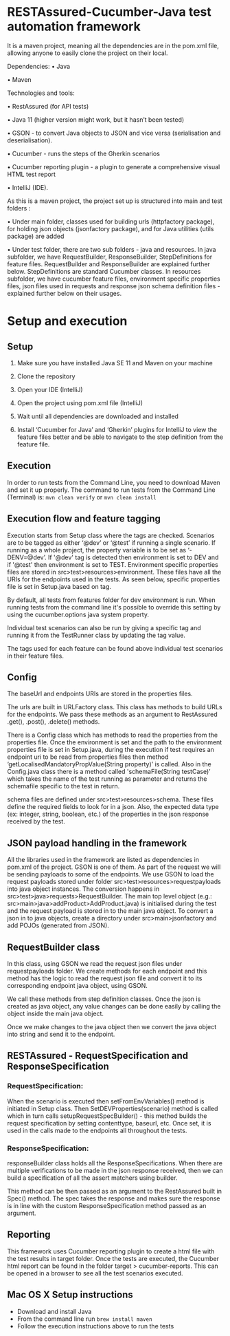 # RESTAssured-Cucumber-Java test automation framework

It is a maven project, meaning all the dependencies are in the pom.xml file, allowing anyone to easily clone the project on their local.

Dependencies:
•	Java

•	Maven

Technologies and tools:

•	RestAssured (for API tests)

•	Java 11 (higher version might work, but it hasn’t been tested)

•	GSON - to convert Java objects to JSON and vice versa (serialisation and deserialisation).

•	Cucumber - runs the steps of the Gherkin scenarios

•	Cucumber reporting plugin - a plugin to generate a comprehensive visual HTML test report

•	IntelliJ (IDE).

As this is a maven project, the project set up is structured into main and test folders :

•	Under main folder, classes used for building urls (httpfactory package), for holding json objects (jsonfactory package), and for Java utilities (utils package) are added 

•	Under test folder, there are two sub folders - java and resources. In java subfolder, we have RequestBuilder, ResponseBuilder, StepDefinitions for feature files. 
    RequestBuilder and ResponseBuilder are explained further below. StepDefinitions are standard Cucumber classes. In resources subfolder, we have cucumber feature 
    files, environment specific properties files, json files used in requests and response json schema definition files - explained further below on their usages.

# Setup and execution

## Setup

1.	Make sure you have installed Java SE 11 and Maven on your machine
	
2.	Clone the repository
	
3.	Open your IDE (IntelliJ)
	
4.	Open the project using pom.xml file (IntelliJ)
	
5.	Wait until all dependencies are downloaded and installed

6.	Install ‘Cucumber for Java’ and ‘Gherkin’ plugins for IntelliJ to view the feature files better and be able to navigate to the step definition from the feature file.

## Execution

In order to run tests from the Command Line, you need to download Maven and set it up properly. 
The command to run tests from the Command Line (Terminal) is: `mvn clean verify` or `mvn clean install`

## Execution flow and feature tagging

Execution starts from Setup class where the tags are checked. Scenarios are to be tagged as either ‘@dev’ or ‘@test’ if running a single scenario.
If running as a whole project, the property variable is to be set as ‘-DENV=@dev’. If '@dev' tag is detected then environment is set to DEV and 
if '@test' then environment is set to TEST.
Environment specific properties files are stored in src>test>resources>environment.
These files have all the URIs for the endpoints used in the tests. As seen below, specific properties file is set in Setup.java based on tag.

By default, all tests from features folder for dev environment is run. When running tests from the command line it's possible to override this setting by using the cucumber.options java system property.

Individual test scenarios can also be run by giving a specific tag and running it from the TestRunner class by updating the tag value.

The tags used for each feature can be found above individual test scenarios in their feature files.

## Config

The baseUrl and endpoints URIs are stored in the properties files.

The urls are built in URLFactory class. This class has methods to build URLs for the endpoints. We pass these methods as an argument to RestAssured .get(), .post(), .delete() methods.

There is a Config class which has methods to read the properties from the properties file. Once the environment is set and the path to the environment properties file is set in Setup.java, during the execution if test requires 
an endpoint uri to be read from properties files then method ‘getLocalisedMandatoryPropValue(String property)’ is called. Also in the Config.java class there is a method called 'schemaFile(String testCase)’ which takes 
the name of the test running as parameter and returns the schemafile specific to the test in return.

schema files are defined under src>test>resources>schema. These files define the required fields to look for in a json. Also, the  expected data type (ex: integer, string, boolean, etc.) of the properties in the json response received by the test.

## JSON payload handling in the framework

All the libraries used in the framework are listed as dependencies in pom.xml of the project. GSON is one of them.
As part of the request we will be sending payloads to some of the endpoints. We use GSON to load the request payloads stored under folder src>test>resources>requestpayloads into java object instances. The conversion happens in src>test>java>requests>RequestBuilder.
The main top level object (e.g.: src>main>java>addProduct>AddProduct.java) is initialised during the test and the request payload is stored in to the main java object.
To convert a json in to java objects, create a directory under src>main>jsonfactory and add POJOs (generated from JSON).


## RequestBuilder class
In this class, using GSON we read the request json files under requestpayloads folder. We create methods for each endpoint and this method has the logic to read the request json file and convert it to its corresponding endpoint java object, using GSON.

We call these methods from step definition classes. Once the json is created as java object, any value changes can be done easily by calling the object inside the main java object.

Once we make changes to the java object then we convert the java object into string and send it to the endpoint.

## RESTAssured - RequestSpecification and ResponseSpecification

### RequestSpecification:

When the scenario is executed then setFromEnvVariables() method is initiated in Setup class. Then SetDEVProperties(scenario) method is called which in turn calls setupRequestSpecBuilder() - this method builds the request specification by setting contenttype, baseurl, etc.
Once set, it is used in the calls made to the endpoints all throughout the tests.

### ResponseSpecification:
responseBuilder class holds all the ResponseSpecifications. When there are multiple verifications to be made in the json response received, then we can build a specification of all the assert matchers using builder.

This method can be then passed as an argument to the RestAssured built in Spec() method. The spec takes the response and makes sure the response is in line with the custom ResponseSpecification method passed as an argument.

## Reporting

This framework uses Cucumber reporting plugin to create a html file with the test results in target folder.  Once the tests are executed, the Cucumber html report can be found in the folder target > cucumber-reports. This can be opened in a browser to see all the test scenarios executed.

## Mac OS X Setup instructions

* Download and install Java
* From the command line run `brew install maven`
* Follow the execution instructions above to run the tests



